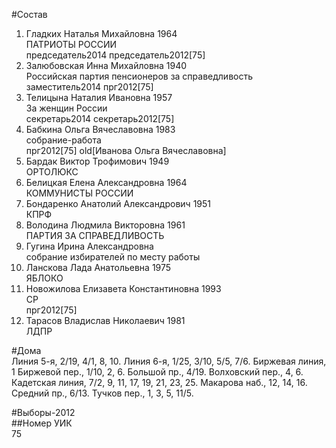 #Состав  
1. Гладких Наталья Михайловна 1964  
    ПАТРИОТЫ РОССИИ  
    председатель2014 председатель2012[75]  
2. Залюбовская Инна Михайловна 1940  
    Российская партия пенсионеров за справедливость  
    заместитель2014 прг2012[75]  
3. Телицына Наталия Ивановна 1957  
    За женщин России  
    секретарь2014 секретарь2012[75]  
4. Бабкина Ольга Вячеславовна 1983  
    собрание-работа  
    прг2012[75] old[Иванова Ольга Вячеславовна]  
5. Бардак Виктор Трофимович 1949  
    ОРТОЛЮКС  
6. Белицкая Елена Александровна 1964  
    КОММУНИСТЫ РОССИИ  
7. Бондаренко Анатолий Александрович 1951  
    КПРФ  
8. Володина Людмила Викторовна 1961  
    ПАРТИЯ ЗА СПРАВЕДЛИВОСТЬ  
9. Гугина Ирина Александровна  
    собрание избирателей по месту работы  
10. Ланскова Лада Анатольевна 1975  
    ЯБЛОКО  
11. Новожилова Елизавета Константиновна 1993  
    СР  
    прг2012[75]  
12. Тарасов Владислав Николаевич 1981  
    ЛДПР  
  
#Дома  
Линия  5-я,      2/19, 4/1, 8, 10. Линия  6-я,      1/25, 3/10, 5/5, 7/6. Биржевая линия,   1 Биржевой пер.,     1/10, 2, 6. Большой пр.,   4/19. Волховский пер.,      4, 6. Кадетская линия,     7/2, 9, 11, 17, 19, 21, 23, 25. Макарова наб.,     12, 14, 16. Средний пр.,   6/13. Тучков пер.,     1, 3, 5, 11/5.  
  
#Выборы-2012  
##Номер УИК  
75  
